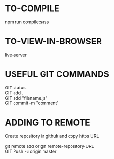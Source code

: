 # TO-COMPILE
npm run compile:sass

# TO-VIEW-IN-BROWSER
live-server

# USEFUL GIT COMMANDS
GIT status<br />
GIT add .<br />
GIT add "filename.js"<br />
GIT commit -m "comment"<br />

# ADDING TO REMOTE
Create repository in github and copy https URL<br /><br />
git remote add origin remote-repository-URL<br />
GIT Push -u origin master<br />
